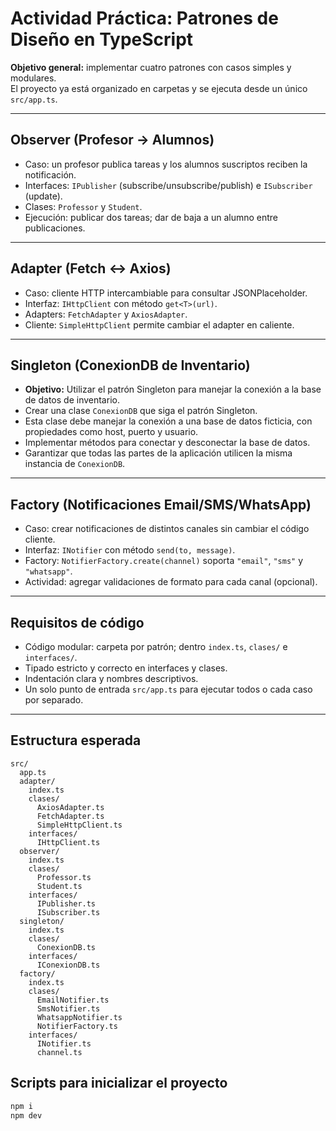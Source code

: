 # Actividad Práctica: Patrones de Diseño en TypeScript

**Objetivo general:** implementar cuatro patrones con casos simples y modulares.  
El proyecto ya está organizado en carpetas y se ejecuta desde un único `src/app.ts`.

---

## Observer (Profesor → Alumnos)

- Caso: un profesor publica tareas y los alumnos suscriptos reciben la notificación.
- Interfaces: `IPublisher` (subscribe/unsubscribe/publish) e `ISubscriber` (update).
- Clases: `Professor` y `Student`.
- Ejecución: publicar dos tareas; dar de baja a un alumno entre publicaciones.

---

## Adapter (Fetch ↔ Axios)

- Caso: cliente HTTP intercambiable para consultar JSONPlaceholder.
- Interfaz: `IHttpClient` con método `get<T>(url)`.
- Adapters: `FetchAdapter` y `AxiosAdapter`.
- Cliente: `SimpleHttpClient` permite cambiar el adapter en caliente.

---

## Singleton (ConexionDB de Inventario)

- **Objetivo:** Utilizar el patrón Singleton para manejar la conexión a la base de datos de inventario.
- Crear una clase `ConexionDB` que siga el patrón Singleton.
- Esta clase debe manejar la conexión a una base de datos ficticia, con propiedades como host, puerto y usuario.
- Implementar métodos para conectar y desconectar la base de datos.
- Garantizar que todas las partes de la aplicación utilicen la misma instancia de `ConexionDB`.

---

## Factory (Notificaciones Email/SMS/WhatsApp)

- Caso: crear notificaciones de distintos canales sin cambiar el código cliente.
- Interfaz: `INotifier` con método `send(to, message)`.
- Factory: `NotifierFactory.create(channel)` soporta `"email"`, `"sms"` y `"whatsapp"`.
- Actividad: agregar validaciones de formato para cada canal (opcional).

---

## Requisitos de código

- Código modular: carpeta por patrón; dentro `index.ts`, `clases/` e `interfaces/`.
- Tipado estricto y correcto en interfaces y clases.
- Indentación clara y nombres descriptivos.
- Un solo punto de entrada `src/app.ts` para ejecutar todos o cada caso por separado.

---

## Estructura esperada

```
src/
  app.ts
  adapter/
    index.ts
    clases/
      AxiosAdapter.ts
      FetchAdapter.ts
      SimpleHttpClient.ts
    interfaces/
      IHttpClient.ts
  observer/
    index.ts
    clases/
      Professor.ts
      Student.ts
    interfaces/
      IPublisher.ts
      ISubscriber.ts
  singleton/
    index.ts
    clases/
      ConexionDB.ts
    interfaces/
      IConexionDB.ts
  factory/
    index.ts
    clases/
      EmailNotifier.ts
      SmsNotifier.ts
      WhatsappNotifier.ts
      NotifierFactory.ts
    interfaces/
      INotifier.ts
      channel.ts
```

## Scripts para inicializar el proyecto

```bash
npm i
npm dev
```